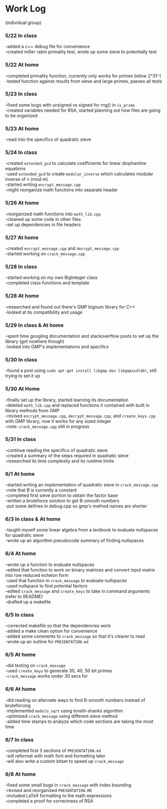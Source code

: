 # Work Log
(individual group)
### 5/22 In class
-added a c++ debug file for convenience  
-created miller rabin primality test, wrote up some sieve to potentially test  

### 5/22 At home
-completed primality function, currently only works for primes below 2^31-1  
-tested function against results from sieve and large primes, passes all tests  

### 5/23 In class
-fixed some bugs with unsigned vs signed for rng() in `is_prime`  
-created variables needed for RSA, started planning out how files are going to be organized  

### 5/23 At home
-read into the specifics of quadratic sieve  

### 5/24 In class
-created `extended_gcd` to calculate coefficients for linear diophantine equations  
-used `extended_gcd` to create `modular_inverse` which calculates modular inverse of v (mod m)  
-started writing `encrypt_message.cpp`  
-might reorganize math functions into separate header  

### 5/26 At home
-reorganized math functions into `math_lib.cpp`  
-cleaned up some code in other files  
-set up dependencies in file headers  

### 5/27 At home
-created `encrypt_message.cpp` and `decrypt_message.cpp`  
-started working on `crack_message.cpp`  

### 5/28 In class
-started working on my own BigInteger class  
-completed class functions and template  

### 5/28 At home
-researched and found out there's GMP bignum library for C++  
-looked at its compatibility and usage  

### 5/29 In class & At home
-spent time googling documentation and stackoverflow posts to set up the library (got nowhere though)  
-looked into GMP's implementations and specifics  

### 5/30 In class
-found a post using `sudo apt-get install libgmp-dev libgmpxx4ldbl`, still trying to set it up  

### 5/30 At Home
-finally set up the library, started learning its documentation  
-deleted `math_lib.cpp` and replaced functions it contained with built in library methods from GMP  
-revised `encrypt_message.cpp`, `decrypt_message.cpp`, and `create_keys.cpp` with GMP library, now it works for any sized integer  
-note: `crack_message.cpp` still in progress  

### 5/31 In class
-continue reading the specifics of quadratic sieve  
-created a summary of the steps required in quadratic sieve  
-researched its time complexity and its runtime limits  

### 6/1 At home
-started writing an implementation of quadratic sieve in `crack_message.cpp`  
-note that B is currently a constant  
-completed first sieve portion to obtain the factor base  
-written a bruteforce solution to get B-smooth numbers  
-put some defines in debug.cpp so gmp's method names are shorter  

### 6/3 In class & At home
-taught myself some linear algebra from a textbook to evaluate nullspaces for quadratic sieve  
-wrote up an algorithm pseudocode summary of finding nullspaces  

### 6/4 At home
-wrote up a function to evaluate nullspaces  
-edited that function to work on binary matrices and convert input matrix into row reduced echelon form  
-used that function in `crack_message` to evaluate nullspaces  
-used nullspace to find potential factors  
-edited `crack_message` and `create_keys` to take in command arguments (refer to README)  
-drafted up a makefile  

### 6/5 In class
-corrected makefile so that the dependencies work  
-added a make clean option for convenience  
-added some comments to `crack_message` so that it's clearer to read   
-wrote up an outline for `PRESENTATION.md`  

### 6/5 At home
-did testing on `crack_message`  
-used `create_keys` to generate 30, 40, 50 bit primes  
-`crack_message` works under 30 secs for   

### 6/6 At home
-did reading on alternate ways to find B-smooth numbers instead of bruteforcing  
-implemented `modulo_sqrt` using tonelli-shanks algorithm  
-optimized `crack_message` using different sieve method  
-added time stamps to analyze which code sections are taking the most time  

### 6/7 In class
-completed first 3 sections of `PRESENTATION.md`  
-will reformat with math font and formatting later  
-will also write a custom bitset to speed up `crack_message`   

### 6/8 At home
-fixed some small bugs in `crack_message` with index bounding  
-revised and reorganized `PRESENTATION.MD`  
-included LaTeX formatting to the math expressions  
-completed a proof for correctness of RSA  